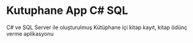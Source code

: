 # Kutuphane App C# SQL
C# ve SQL Server ile oluşturulmuş Kütüphane içi kitap kayıt, kitap ödünç verme aplikasyonu
